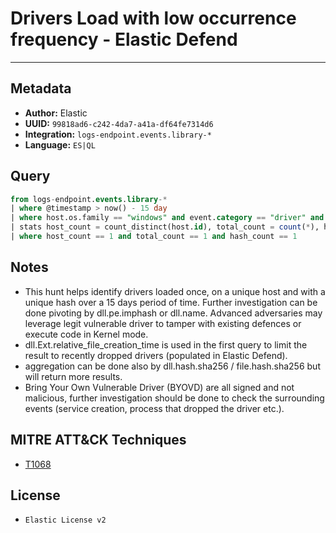 # Drivers Load with low occurrence frequency - Elastic Defend

---

## Metadata

- **Author:** Elastic
- **UUID:** `99818ad6-c242-4da7-a41a-df64fe7314d6`
- **Integration:** `logs-endpoint.events.library-*`
- **Language:** `ES|QL`

## Query

```sql
from logs-endpoint.events.library-* 
| where @timestamp > now() - 15 day
| where host.os.family == "windows" and event.category == "driver" and event.action == "load" and dll.Ext.relative_file_creation_time <= 900
| stats host_count = count_distinct(host.id), total_count = count(*), hash_count = count_distinct(dll.hash.sha256) by dll.name, dll.pe.imphash
| where host_count == 1 and total_count == 1 and hash_count == 1
```

## Notes

- This hunt helps identify drivers loaded once, on a unique host and with a unique hash over a 15 days period of time. Further investigation can be done pivoting by dll.pe.imphash or dll.name. Advanced adversaries may leverage legit vulnerable driver to tamper with existing defences or execute code in Kernel mode.
- dll.Ext.relative_file_creation_time is used in the first query to limit the result to recently dropped drivers (populated in Elastic Defend).
- aggregation can be done also by dll.hash.sha256 / file.hash.sha256 but will return more results.
- Bring Your Own Vulnerable Driver (BYOVD) are all signed and not malicious, further investigation should be done to check the surrounding events (service creation, process that dropped the driver etc.).
## MITRE ATT&CK Techniques

- [T1068](https://attack.mitre.org/techniques/T1068)

## License

- `Elastic License v2`
